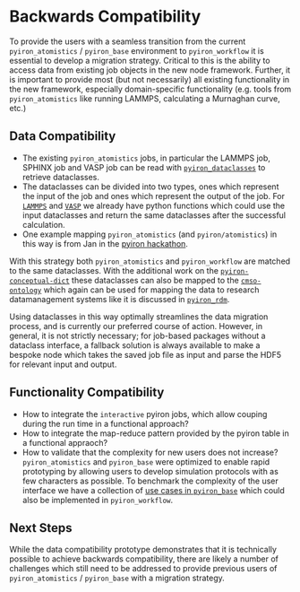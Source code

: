 # Backwards Compatibility
To provide the users with a seamless transition from the current `pyiron_atomistics` / `pyiron_base` environment to `pyiron_workflow` it is essential to develop a migration strategy.
Critical to this is the ability to access data from existing job objects in the new node framework.
Further, it is important to provide most (but not necessarily) all existing functionality in the new framework, especially domain-specific functionality (e.g. tools from `pyiron_atomistics` like running LAMMPS, calculating a Murnaghan curve, etc.)

## Data Compatibility
* The existing `pyiron_atomistics` jobs, in particular the LAMMPS job, SPHINX job and VASP job can be read with [`pyiron_dataclasses`](https://github.com/pyiron/pyiron_dataclasses) to retrieve dataclasses.
* The dataclasses can be divided into two types, ones which represent the input of the job and ones which represent the output of the job. For [`LAMMPS`](https://github.com/pyiron/pyiron_atomistics/pull/1472) and [`VASP`](https://github.com/pyiron/pyiron_atomistics/pull/1473) we already have python functions which could use the input dataclasses and return the same dataclasses after the successful calculation.
* One example mapping `pyiron_atomistics` (and `pyiron/atomistics`) in this way is from Jan in the [pyiron hackathon](https://github.com/pyiron/hackathon-2024/blob/main/notebooks/compare_workflow.ipynb).

With this strategy both `pyiron_atomistics` and `pyiron_workflow` are matched to the same dataclasses. With the additional work on the [`pyiron-conceptual-dict`](https://github.com/pyiron-dev/pyiron-conceptual-dict) these dataclasses can also be mapped to the [`cmso-ontology`](https://github.com/OCDO/cmso-ontology) which again can be used for mapping the data to research datamanagement systems like it is discussed in [`pyiron_rdm`](https://github.com/pyiron/pyiron_rdm). 

Using dataclasses in this way optimally streamlines the data migration process, and is currently our preferred course of action.
However, in general, it is not strictly necessary; for job-based packages without a dataclass interface, a fallback solution is always available to make a bespoke node which takes the saved job file as input and parse the HDF5 for relevant input and output.

## Functionality Compatibility 
* How to integrate the `interactive` pyiron jobs, which allow couping during the run time in a functional approach?
* How to integrate the map-reduce pattern provided by the pyiron table in a functional appraoch?
* How to validate that the complexity for new users does not increase? `pyiron_atomistics` and `pyiron_base` were optimized to enable rapid prototyping by allowing users to develop simulation protocols with as few characters as possible. To benchmark the complexity of the user interface we have a collection of [use cases in `pyiron_base`](https://github.com/pyiron/pyiron_base/tree/main/tests/usecases) which could also be implemented in `pyiron_workflow`. 

## Next Steps
While the data compatibility prototype demonstrates that it is technically possible to achieve backwards compatibility, there are likely a number of challenges which still need to be addressed to provide previous users of `pyiron_atomistics` / `pyiron_base` with a migration strategy. 
